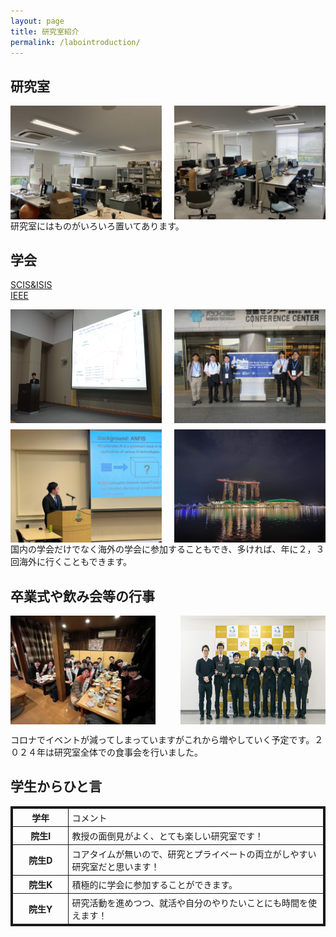 ```yaml
---
layout: page
title: 研究室紹介
permalink: /labointroduction/
---
```

## 研究室
<div style="display: flex; justify-content: space-between; flex-wrap: wrap;">
    <img src="/public/img/lab1.jpg" alt="" style="width: 48%; height: auto;">
    <img src="/public/img/lab2.jpg" alt="" style="width: 48%; height: auto;">
</div>
研究室にはものがいろいろ置いてあります。

## 学会

[SCIS&ISIS](https://www.google.com/url?sa=t&source=web&rct=j&opi=89978449&url=http://soft-cr.org/scis/2024/&ved=2ahUKEwisr7DA84SIAxWWj68BHT6SDRIQFnoECAgQAQ&usg=AOvVaw1I3nQyUM5TXF1intbgu0cG)  
[IEEE](https://www.ipsj.or.jp/annai/kanrenlink/IEEE.html)

<div style="display: flex; flex-wrap: wrap; justify-content: space-between;">
    <img src="/public/img/20171012-120525-0.jpg" alt="" style="width: 48%; height: auto;">
    <img src="/public/img/IEEE1.jpg" alt="" style="width: 48%; height: auto;">
</div>
<div style="display: flex; flex-wrap: wrap; justify-content: space-between; margin-top: 10px;">
    <img src="/public/img/IEEE2.jpg" alt="" style="width: 48%; height: auto;">
    <img src="/public/img/S__3.jpg" alt="" style="width: 48%; height: auto;">
</div>
国内の学会だけでなく海外の学会に参加することもでき、多ければ、年に２，３回海外に行くこともできます。

## 卒業式や飲み会等の行事
<div style="display: flex; flex-wrap: wrap; justify-content: space-between;">
    <img src="/public/img/gradCeremony.jpg" alt="" style="width: 46%; height: auto; max-height: 100%;">
    <img src="/public/img/graduate.jpg" alt="" style="width: 46%; height: auto; max-height: 35%;">
</div>

コロナでイベントが減ってしまっていますがこれから増やしていく予定です。２０２４年は研究室全体での食事会を行いました。

## 学生からひと言


<table style="border-collapse: collapse; border: solid 3px; width: 100%;">
    <tr>
        <th style="padding: 4px 5px; border: solid 1px; width: 18%;">学年</th>
        <td style="padding: 4px 5px; border: solid 1px; width: 82%;">コメント</td>
    </tr>
    <tr>
        <th style="padding: 4px 5px; border: solid 1px; width: 18%;">院生I</th>
        <td style="padding: 4px 5px; border: solid 1px; width: 82%;">教授の面倒見がよく、とても楽しい研究室です！</td>
    </tr>
    <tr>
        <th style="padding: 4px 5px; border: solid 1px; width: 18%;">院生D</th>
        <td style="padding: 4px 5px; border: solid 1px; width: 82%;">コアタイムが無いので、研究とプライベートの両立がしやすい研究室だと思います！</td>
    </tr>
    <tr>
        <th style="padding: 4px 5px; border: solid 1px; width: 18%;">院生K</th>
        <td style="padding: 4px 5px; border: solid 1px; width: 82%;">積極的に学会に参加することができます。</td>
    </tr>
    <tr>
        <th style="padding: 4px 5px; border: solid 1px; width: 18%;">院生Y</th>
        <td style="padding: 4px 5px; border: solid 1px; width: 82%;">研究活動を進めつつ、就活や自分のやりたいことにも時間を使えます！</td>
    </tr>
</table>

<style>
@media (max-width: 768px) {
    div img {
        width: 100% !important;
    }
}

</style>